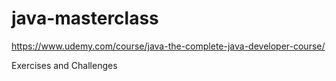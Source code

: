 # java-masterclass

https://www.udemy.com/course/java-the-complete-java-developer-course/

Exercises and Challenges
